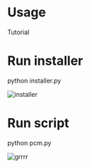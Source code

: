 # Usage
Tutorial
# Run installer
python installer.py

![installer](https://github.com/user-attachments/assets/ff35fc54-fb41-4248-bad6-25b4905833df)
# Run script
python pcm.py

![grrrr](https://github.com/user-attachments/assets/3499fa1e-3462-4a4e-b90f-03d844a7f052)




